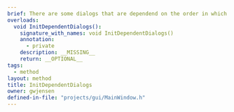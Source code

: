 ```yaml
---
brief: There are some dialogs that are dependend on the order in which other dialogs are created. This function creates handles those dependencies.
overloads:
  void InitDependentDialogs():
    signature_with_names: void InitDependentDialogs()
    annotation:
      - private
    description: __MISSING__
    return: __OPTIONAL__
tags:
  - method
layout: method
title: InitDependentDialogs
owner: gwjensen
defined-in-file: "projects/gui/MainWindow.h"
---
```

